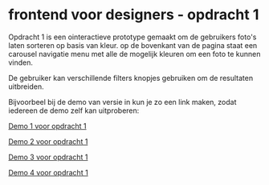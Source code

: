 # frontend voor designers - opdracht 1
Opdracht 1 is een ointeractieve prototype gemaakt om de gebruikers foto's laten sorteren op basis van kleur. op de bovenkant van de pagina staat een carousel navigatie menu met alle de mogelijk kleuren om een foto te kunnen vinden.

De gebruiker kan verschillende filters knopjes gebruiken om de resultaten uitbreiden. 

Bijvoorbeel bij de demo van versie in kun je zo een link maken, zodat iedereen de demo zelf kan uitproberen:

[Demo 1 voor opdracht 1](https://jack792.github.io/frontendvoordesigners/opdracht1/v1/)

[Demo 2 voor opdracht 1](https://jack792.github.io/frontendvoordesigners/opdracht1/v2/)

[Demo 3 voor opdracht 1](https://jack792.github.io/frontendvoordesigners/opdracht1/v3/)

[Demo 4 voor opdracht 1](https://jack792.github.io/frontendvoordesigners/opdracht1/v4/)

